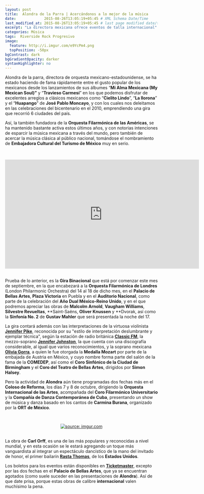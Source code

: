 ```yaml
---
layout: post
title:  Alondra de la Parra | Acercándonos a lo mejor de la música
date:             2015-08-26T13:05:19+05:45 # XML Schema Date/Time
last_modified_at: 2015-08-26T13:05:19+05:45 # last page modified date/time
excerpt: "La directora mexicana ofrece eventos de talla internacional"
categories: Música
tags:  Riverside Rock Progresivo
image:
  feature: http://i.imgur.com/e9YcPm4.png
  topPosition: -50px
bgContrast: dark
bgGradientOpacity: darker
syntaxHighlighter: no
---
```


Alondra de la parra, directora de orquesta mexicano-estadounidense, se ha estado haciendo de fama rápidamente entre el gusto popular de los mexicanos desde los lanzamientos de sus álbumes “**Mi Alma Mexicana (My Mexican Soul)”** y “**Travieso Carmesí**” en los que podemos disfrutar de excelentes arreglos a clásicos mexicanos como “**Cielito Lindo**”, “**La llorona**” y el “**Huapango**” de **José Pablo Moncayo**, y con los cuales nos deleitamos en las celebraciones del bicentenario en el 2010, emprendiendo una gira que recorrió 6 ciudades del país.

Así, la también fundadora de la **Orquesta Filarmónica de las Américas**, se ha mantenido bastante activa estos últimos años, y con notorias intenciones de esparcir la música mexicana a través del mundo, pero también de acercar la música clásica al público nacional, tomándose el nombramiento de **Embajadora Cultural del Turismo de México** muy en serio.

<br><center>
<iframe width="640" height="360" src="https://www.youtube.com/embed/gRwExCe6iFc" frameborder="0" allowfullscreen></iframe></center><br>


Prueba de lo anterior, es la **Gira Binacional** que está por comenzar este mes de septiembre, en la que encabezará a la **Orquesta Filarmónica de Londres** (London Philarmonic Orchestra) del 14 al 18 de dicho mes, en el **Palacio de Bellas Artes**, **Plaza Victoria** en Puebla y en el **Auditorio Nacional**, como parte de la celebración del **Año Dual México-Reino Unido**, y en el que podremos apreciar las obras de **Malcolm Arnold**, **Vaugham Williams**, **Silvestre Revueltas**, **Saint-Saëns, **Oliver Knussen** y **Dvorak, así como la **Sinfonía No. 2** de **Gustav Mahler** que será presentada la noche del 17.

La gira contará además con las interpretaciones de la virtuosa violinista [**Jennifer Pike**](http://www.jenniferpike.com/), reconocida por su "estilo de interpretación deslumbrante y ejemplar técnica", según la estación de radio británica [**Classic FM**](http://www.classicfm.com/), la mezzo-soprano [**Jennifer Johnston**](http://www.jenniferjohnstonmezzo.com/), la que cuenta con una discografía considerable, al igual que varios reconocimientos, y la soprano mexicana [**Olivia Gorra**](http://www.oliviagorra.com/), a quien le fue otorgada la **Medalla Mozart** por parte de la embajada de Austria en México, y cuyo nombre forma parte del salón de la fama de la **COMEDEP**, así como el **Coro Sinfónico de la Ciudad de Birmingham** y el **Coro del Teatro de Bellas Artes**, dirigidos por **Simon Halsey**.

Pero la actividad de **Alondra** aún tiene programadas dos fechas más en el **Coloso de Reforma**, los días 7 y 8 de octubre, dirigiendo la **Orquesta Internacional de las Artes**, acompañada del **Coro Filarmónico Universitario** y la **Compañía de Danza Contemporánea de Cuba**, presentando un show de música y danza basado en los cantos de **Carmina Burana**, organizado por la **ORT de México**.

<br><center>
<a href="http://imgur.com/KOpZj9p"><img src="http://i.imgur.com/KOpZj9p.jpg" title="source: imgur.com" /></a></center><br>

La obra de **Carl Orff**, es una de las más populares y reconocidas a nivel mundial, y en esta ocasión se le estará agregando un toque más vanguardista al integrar un espectáculo dancístico de la mano del invitado de honor, el primer bailarín [**Rasta Thomas**](http://www.rastathomas.com/), de los **Estados Unidos**.

Los boletos para los eventos están disponibles en [**Ticketmaster**](http://www.ticketmaster.com.mx/Alondra-De-La-Parra-boletos/artist/2043035), excepto por las dos fechas en el **Palacio de Bellas Artes**, que ya se encuentran agotados (como suele suceder en las presentaciones de **Alondra**). Así de que date prisa, porque estas obras de calibre **internacional** valen muchísimo la pena.
